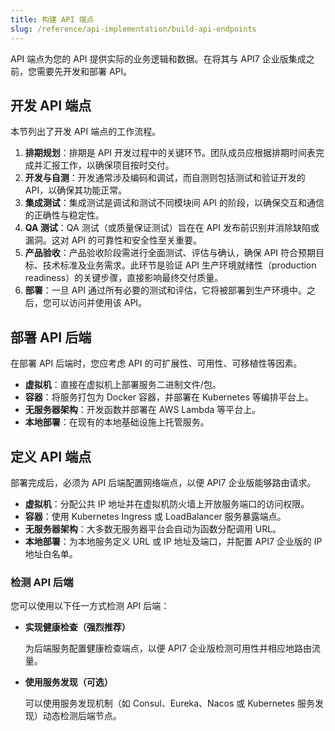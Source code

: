 ```yaml
---  
title: 构建 API 端点  
slug: /reference/api-implementation/build-api-endpoints  
---
```


API 端点为您的 API 提供实际的业务逻辑和数据。在将其与 API7 企业版集成之前，您需要先开发和部署 API。  

## 开发 API 端点  

本节列出了开发 API 端点的工作流程。  

1. **排期规划**：排期是 API 开发过程中的关键环节。团队成员应根据排期时间表完成并汇报工作，以确保项目按时交付。  
2. **开发与自测**：开发通常涉及编码和调试，而自测则包括测试和验证开发的 API，以确保其功能正常。  
3. **集成测试**：集成测试是调试和测试不同模块间 API 的阶段，以确保交互和通信的正确性与稳定性。  
4. **QA 测试**：QA 测试（或质量保证测试）旨在在 API 发布前识别并消除缺陷或漏洞。这对 API 的可靠性和安全性至关重要。  
5. **产品验收**​​：产品验收阶段需进行全面测试、评估与确认，确保 API 符合预期目标、技术标准及业务需求。此环节是验证 API 生产环境就绪性（production readiness）的关键步骤，直接影响最终交付质量。
6. **部署**：一旦 API 通过所有必要的测试和评估，它将被部署到生产环境中。之后，您可以访问并使用该 API。  

## 部署 API 后端  

在部署 API 后端时，您应考虑 API 的可扩展性、可用性、可移植性等因素。  

- **虚拟机**：直接在虚拟机上部署服务二进制文件/包。  
- **容器**：将服务打包为 Docker 容器，并部署在 Kubernetes 等编排平台上。  
- **无服务器架构**：开发函数并部署在 AWS Lambda 等平台上。  
- **本地部署**：在现有的本地基础设施上托管服务。  

## 定义 API 端点  

部署完成后，必须为 API 后端配置网络端点，以便 API7 企业版能够路由请求。  

- **虚拟机**：分配公共 IP 地址并在虚拟机防火墙上开放服务端口的访问权限。  
- **容器**：使用 Kubernetes Ingress 或 LoadBalancer 服务暴露端点。  
- **无服务器架构**：大多数无服务器平台会自动为函数分配调用 URL。  
- **本地部署**：为本地服务定义 URL 或 IP 地址及端口，并配置 API7 企业版的 IP 地址白名单。  

### 检测 API 后端  

您可以使用以下任一方式检测 API 后端：  

- **实现健康检查（强烈推荐）**  

    为后端服务配置健康检查端点，以便 API7 企业版检测可用性并相应地路由流量。  

- **使用服务发现（可选）**  

    可以使用服务发现机制（如 Consul、Eureka、Nacos 或 Kubernetes 服务发现）动态检测后端节点。
